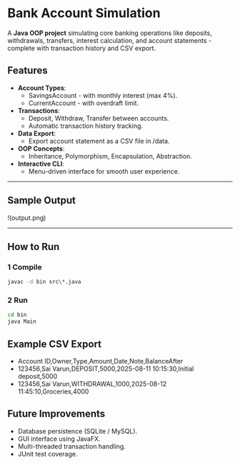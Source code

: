 # Bank Account Simulation

A **Java OOP project** simulating core banking operations like deposits, withdrawals, transfers, interest calculation, and account statements - complete with transaction history and CSV export.

##  Features

- **Account Types**:
  - SavingsAccount - with monthly interest (max 4%).
  - CurrentAccount - with overdraft limit.
- **Transactions**:
  - Deposit, Withdraw, Transfer between accounts.
  - Automatic transaction history tracking.
- **Data Export**:
  - Export account statement as a CSV file in /data.
- **OOP Concepts**:
  - Inheritance, Polymorphism, Encapsulation, Abstraction.
- **Interactive CLI**:
  - Menu-driven interface for smooth user experience.

---

##  Sample Output

!(output.png)

---

##  How to Run

### 1 Compile 
```bash
javac -d bin src\*.java
```
###  2 Run 
```bash
cd bin
java Main
```

## Example CSV Export ##
- Account ID,Owner,Type,Amount,Date,Note,BalanceAfter
- 123456,Sai Varun,DEPOSIT,5000,2025-08-11 10:15:30,Initial deposit,5000
- 123456,Sai Varun,WITHDRAWAL,1000,2025-08-12 11:45:10,Groceries,4000

## Future Improvements ##

- Database persistence (SQLite / MySQL).
- GUI interface using JavaFX.
- Multi-threaded transaction handling.
- JUnit test coverage.
